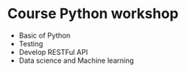 # Course Python workshop
* Basic of Python
* Testing
* Develop RESTFul API
* Data science and Machine learning
